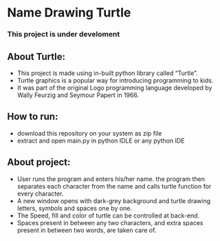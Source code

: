 # Name Drawing Turtle

### This project is under develoment

## About Turtle:
* This project is made using in-built python library called “Turtle”. 
* Turtle graphics is a popular way for introducing programming to kids. 
* It was part of the original Logo programming language developed by Wally Feurzig and Seymour Papert in 1966. 

## How to run:
* download this repository on your system as zip file
* extract and open main.py in python IDLE or any python IDE

## About project:
* User runs the program and enters his/her name. the program then separates each character from the name and calls turtle function for every character. 
* A new window opens with dark-grey background and turtle drawing letters, symbols and spaces one by one. 
* The Speed, fill and color of turtle can be controlled at back-end. 
* Spaces present in between any two characters, and extra spaces present in between two words, are taken care of.   